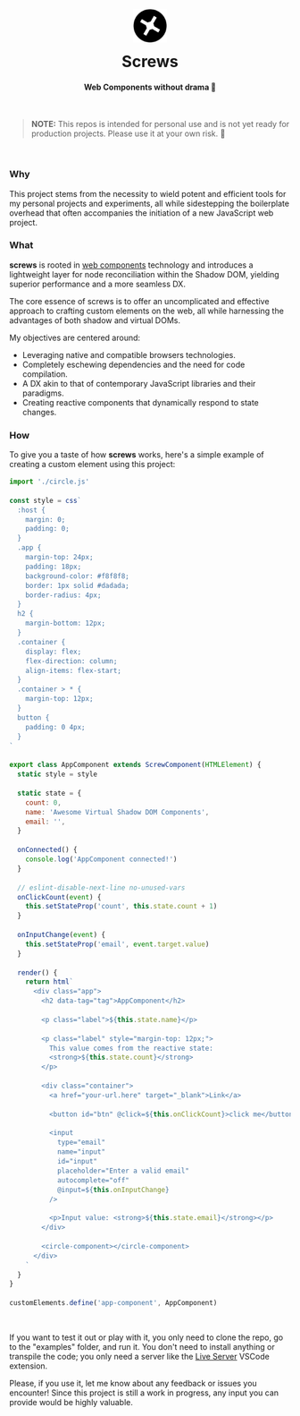 

<p align="center">
  <img src="https://github.com/edgarberm/screws/blob/main/playground/src/screws-logo.svg" alt="screws logo" width="60px" />
</p>

<h1 align="center" style="margin: 0;">
  Screws
</h1>

<h4 align="center">
Web Components without drama 🍿
</h4>


<br />

> **NOTE:** This repos is intended for personal use and is not yet ready for production projects. Please use it at your own risk. 🚨

<br />

### Why

This project stems from the necessity to wield potent and efficient tools for my personal projects and experiments, all while sidestepping the boilerplate overhead that often accompanies the initiation of a new JavaScript web project.


### What

**screws** is rooted in [web components](https://developer.mozilla.org/en-US/docs/Web/API/Web_components) technology and introduces a lightweight layer for node reconciliation within the Shadow DOM, yielding superior performance and a more seamless DX.

The core essence of screws is to offer an uncomplicated and effective approach to crafting custom elements on the web, all while harnessing the advantages of both shadow and virtual DOMs.

My objectives are centered around:

- Leveraging native and compatible browsers technologies.
- Completely eschewing dependencies and the need for code compilation.
- A DX akin to that of contemporary JavaScript libraries and their paradigms.
- Creating reactive components that dynamically respond to state changes.


### How

To give you a taste of how **screws** works, here's a simple example of creating a custom element using this project:

```js
import './circle.js'

const style = css`
  :host {
    margin: 0;
    padding: 0;
  }
  .app {
    margin-top: 24px;
    padding: 18px;
    background-color: #f8f8f8;
    border: 1px solid #dadada;
    border-radius: 4px;
  }
  h2 {
    margin-bottom: 12px;
  }
  .container {
    display: flex;
    flex-direction: column;
    align-items: flex-start;
  }
  .container > * {
    margin-top: 12px;
  }
  button {
    padding: 0 4px;
  }
`

export class AppComponent extends ScrewComponent(HTMLElement) {
  static style = style

  static state = {
    count: 0,
    name: 'Awesome Virtual Shadow DOM Components',
    email: '',
  }

  onConnected() {
    console.log('AppComponent connected!')
  }

  // eslint-disable-next-line no-unused-vars
  onClickCount(event) {
    this.setStateProp('count', this.state.count + 1)
  }

  onInputChange(event) {
    this.setStateProp('email', event.target.value)
  }

  render() {
    return html`
      <div class="app">
        <h2 data-tag="tag">AppComponent</h2>

        <p class="label">${this.state.name}</p>

        <p class="label" style="margin-top: 12px;">
          This value comes from the reactive state:
          <strong>${this.state.count}</strong>
        </p>

        <div class="container">
          <a href="your-url.here" target="_blank">Link</a>
          
          <button id="btn" @click=${this.onClickCount}>click me</button>

          <input
            type="email"
            name="input"
            id="input"
            placeholder="Enter a valid email"
            autocomplete="off"
            @input=${this.onInputChange}
          />

          <p>Input value: <strong>${this.state.email}</strong></p>
        </div>

        <circle-component></circle-component>
      </div>
    `
  }
}

customElements.define('app-component', AppComponent)
```

<br />

If you want to test it out or play with it, you only need to clone the repo, go to the "examples" folder, and run it. You don't need to install anything or transpile the code; you only need a server like the [Live Server](https://marketplace.visualstudio.com/items?itemName=ritwickdey.LiveServer) VSCode extension.

Please, if you use it, let me know about any feedback or issues you encounter! Since this project is still a work in progress, any input you can provide would be highly valuable.